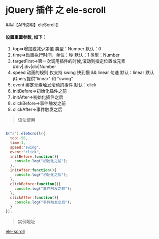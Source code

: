 # jQuery 插件 之 ele-scroll

###【API说明】eleScroll()
#### 设置重置参数, 如下：
 1. top=>增加或减少差值  类型：Number 默认：0
 2. time=>动画执行时间，单位：秒 默认：1  类型：Number
 3. targetFirst=>第一次调用插件的时候,滚动到指定位置或元素 #div|.div|div|Number
 4. speed 动画的规则 仅支持 swing 快到慢 && linear 匀速  默认：linear  默认jQuery提供"linear" 和 "swing"
 5. event 绑定元素触发滚动的事件 默认：click
 6. initBefore=>初始化插件之前
 7. initAfter=>初始化插件之后
 8. clickBefore=>事件触发之前
 9. clickAfter=>事件触发之后

> 语法使用

```js

$("a").eleScroll({
  top:-50,
  time:1,
  speed:"swing",
  event:"click",
  initBefore:function(){
    console.log("初始化之前");
  },
  initAfter:function(){
    console.log("初始化之后");
  },
  clickBefore:function(){
    console.log("事件触发之前");
  },
  clickAfter:function(){
    console.log("事件触发之后");
  }
});

```



> 实例地址

[ele-scroll](demo.chenzejiang.com/ele-scroll/index.html)
